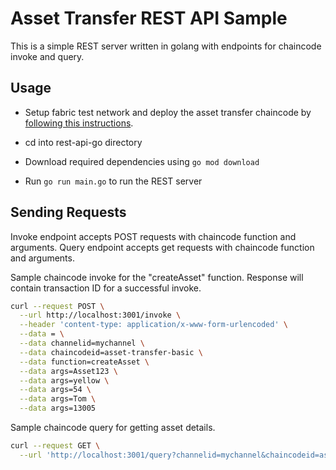 # Asset Transfer REST API Sample

This is a simple REST server written in golang with endpoints for chaincode invoke and query.

  
## Usage

- Setup fabric test network and deploy the asset transfer chaincode by [following this instructions](https://hyperledger-fabric.readthedocs.io/en/release-2.4/test_network.html).

- cd into rest-api-go directory
- Download required dependencies using `go mod download`
- Run `go run main.go` to run the REST server

## Sending Requests

Invoke endpoint accepts POST requests with chaincode function and arguments. Query endpoint accepts get requests with chaincode function and arguments.

Sample chaincode invoke for the "createAsset" function. Response will contain transaction ID for a successful invoke.

``` sh
curl --request POST \
  --url http://localhost:3001/invoke \
  --header 'content-type: application/x-www-form-urlencoded' \
  --data = \
  --data channelid=mychannel \
  --data chaincodeid=asset-transfer-basic \
  --data function=createAsset \
  --data args=Asset123 \
  --data args=yellow \
  --data args=54 \
  --data args=Tom \
  --data args=13005
```
Sample chaincode query for getting asset details.

``` sh
curl --request GET \
  --url 'http://localhost:3001/query?channelid=mychannel&chaincodeid=asset-transfer-basic&function=ReadAsset&args=Asset123' 
  ```
